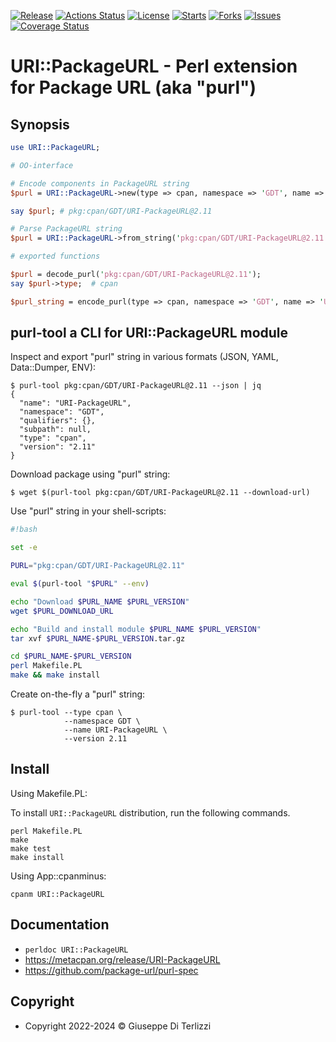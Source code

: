 [![Release](https://img.shields.io/github/release/giterlizzi/perl-URI-PackageURL.svg)](https://github.com/giterlizzi/perl-URI-PackageURL/releases) [![Actions Status](https://github.com/giterlizzi/perl-URI-PackageURL/workflows/linux/badge.svg)](https://github.com/giterlizzi/perl-URI-PackageURL/actions) [![License](https://img.shields.io/github/license/giterlizzi/perl-URI-PackageURL.svg)](https://github.com/giterlizzi/perl-URI-PackageURL) [![Starts](https://img.shields.io/github/stars/giterlizzi/perl-URI-PackageURL.svg)](https://github.com/giterlizzi/perl-URI-PackageURL) [![Forks](https://img.shields.io/github/forks/giterlizzi/perl-URI-PackageURL.svg)](https://github.com/giterlizzi/perl-URI-PackageURL) [![Issues](https://img.shields.io/github/issues/giterlizzi/perl-URI-PackageURL.svg)](https://github.com/giterlizzi/perl-URI-PackageURL/issues) [![Coverage Status](https://coveralls.io/repos/github/giterlizzi/perl-URI-PackageURL/badge.svg)](https://coveralls.io/github/giterlizzi/perl-URI-PackageURL)

# URI::PackageURL - Perl extension for Package URL (aka "purl")

## Synopsis

```.pl
use URI::PackageURL;

# OO-interface

# Encode components in PackageURL string
$purl = URI::PackageURL->new(type => cpan, namespace => 'GDT', name => 'URI-PackageURL', version => '2.11');

say $purl; # pkg:cpan/GDT/URI-PackageURL@2.11

# Parse PackageURL string
$purl = URI::PackageURL->from_string('pkg:cpan/GDT/URI-PackageURL@2.11');

# exported functions

$purl = decode_purl('pkg:cpan/GDT/URI-PackageURL@2.11');
say $purl->type;  # cpan

$purl_string = encode_purl(type => cpan, namespace => 'GDT', name => 'URI::PackageURL', version => '2.11');
```


## purl-tool a CLI for URI::PackageURL module

Inspect and export "purl" string in various formats (JSON, YAML, Data::Dumper, ENV):

```console
$ purl-tool pkg:cpan/GDT/URI-PackageURL@2.11 --json | jq
{
  "name": "URI-PackageURL",
  "namespace": "GDT",
  "qualifiers": {},
  "subpath": null,
  "type": "cpan",
  "version": "2.11"
}
```


Download package using "purl" string:

```console
$ wget $(purl-tool pkg:cpan/GDT/URI-PackageURL@2.11 --download-url)
```


Use "purl" string in your shell-scripts:

```.bash
#!bash

set -e 

PURL="pkg:cpan/GDT/URI-PackageURL@2.11"

eval $(purl-tool "$PURL" --env)

echo "Download $PURL_NAME $PURL_VERSION"
wget $PURL_DOWNLOAD_URL

echo "Build and install module $PURL_NAME $PURL_VERSION"
tar xvf $PURL_NAME-$PURL_VERSION.tar.gz

cd $PURL_NAME-$PURL_VERSION
perl Makefile.PL
make && make install
```


Create on-the-fly a "purl" string:

```console
$ purl-tool --type cpan \
            --namespace GDT \
            --name URI-PackageURL \
            --version 2.11
```


## Install

Using Makefile.PL:

To install `URI::PackageURL` distribution, run the following commands.

    perl Makefile.PL
    make
    make test
    make install

Using App::cpanminus:

    cpanm URI::PackageURL


## Documentation

 - `perldoc URI::PackageURL`
 - https://metacpan.org/release/URI-PackageURL
 - https://github.com/package-url/purl-spec


## Copyright

 - Copyright 2022-2024 © Giuseppe Di Terlizzi
